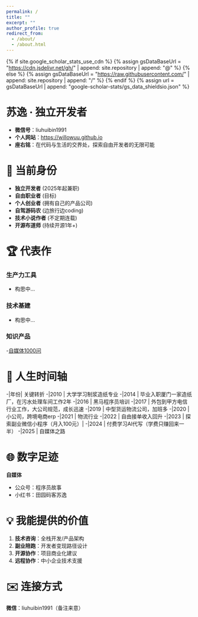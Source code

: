 ```yaml
---
permalink: /
title: ""
excerpt: ""
author_profile: true
redirect_from: 
  - /about/
  - /about.html
---
```


{% if site.google_scholar_stats_use_cdn %}
{% assign gsDataBaseUrl = "https://cdn.jsdelivr.net/gh/" | append: site.repository | append: "@" %}
{% else %}
{% assign gsDataBaseUrl = "https://raw.githubusercontent.com/" | append: site.repository | append: "/" %}
{% endif %}
{% assign url = gsDataBaseUrl | append: "google-scholar-stats/gs_data_shieldsio.json" %}

<span class='anchor' id='about-me'></span>

# 苏逸 · 独立开发者
- **微信号**：liuhuibin1991
- **个人网站**：https://willowuu.github.io
- **座右铭**：在代码与生活的交界处，探索自由开发者的无限可能


# 🚀 当前身份
- **独立开发者** (2025年起兼职)
- **自由职业者** (目标)
- **个人创业者** (拥有自己的产品公司)
- **自驾游码农** (边旅行边coding)
- **技术小说作者** (不定期连载)
- **开源布道师** (持续开源1年+)

# 🏆 代表作
### 生产力工具
- 构思中...
### 技术基建
- 构思中...
### 知识产品
  -[自媒体1000问](https://flowus.cn/1eccf0aa-c91d-4a12-9048-24555f4fbc02)

# 📜 人生时间轴
-|年份| 关键转折 
-|2010 | 大学学习制浆造纸专业
-|2014 | 毕业入职厦门一家造纸厂，在污水处理车间工作2年
-|2016 | 黑马程序员培训
-|2017 | 外包到甲方电信行业工作，大公司规范，成长迅速
-|2019 | 中型货运物流公司，加班多
-|2020 | 小公司，跨境电商erp
-|2021 | 物流行业
-|2022 | 自由接单收入回升
-|2023 | 探索副业微信小程序（月入100元）|
-|2024 | 付费学习AI代写（学费只赚回来一半）
-|2025 | 自媒体之路

# 🌐 数字足迹
**自媒体**
 - 公众号：程序员故事
 - 小红书：田园码客苏逸

# 💡 我能提供的价值
1. **技术咨询**：全栈开发/产品架构  
2. **副业陪跑**：开发者变现路径设计  
3. **开源协作**：项目商业化建议  
4. **远程协作**：中小企业技术支援  

# ✉️ 连接方式
**微信**：liuhuibin1991（备注来意）
